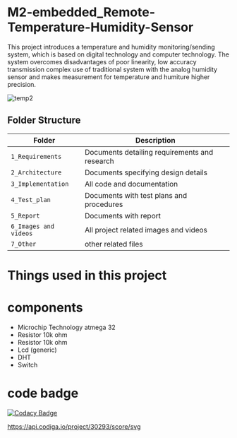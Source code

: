 # M2-embedded_Remote-Temperature-Humidity-Sensor

This project introduces a temperature and humidity monitoring/sending system, which is based on digital technology and computer technology. The system overcomes disadvantages of poor linearity, low accuracy transmission complex use of traditional system with the analog humidity sensor and makes measurement for temperature and humiture higher precision.

![temp2](https://user-images.githubusercontent.com/85119462/144152781-f234b0e2-2c0f-4113-9712-264bf0ffa7ef.jpeg)



## Folder Structure


|Folder             | Description |
|-------------------| -----------------------------------------|
| `1_Requirements`   | Documents detailing requirements and research|
| `2_Architecture`         | Documents specifying design details|
| `3_Implementation` | All code and documentation|
| `4_Test_plan`      | Documents with test plans and procedures|
| `5_Report`| Documents with report|
| `6_Images and videos`|All project related images and videos|
| `7_Other`| other related files|

# Things used in this project
#  components
* Microchip Technology atmega 32
* Resistor 10k ohm
* Resistor 10k ohm
* Lcd (generic)
* DHT
* Switch


# code badge

[![Codacy Badge](https://app.codacy.com/project/badge/Grade/ec4eb053f1b946ae955768f763f5b4b5)](https://www.codacy.com/gh/premalathabt/M2-embedded_Remote-Temperature-Humidity-Sensor/dashboard?utm_source=github.com&amp;utm_medium=referral&amp;utm_content=premalathabt/M2-embedded_Remote-Temperature-Humidity-Sensor&amp;utm_campaign=Badge_Grade)

 https://api.codiga.io/project/30293/score/svg

